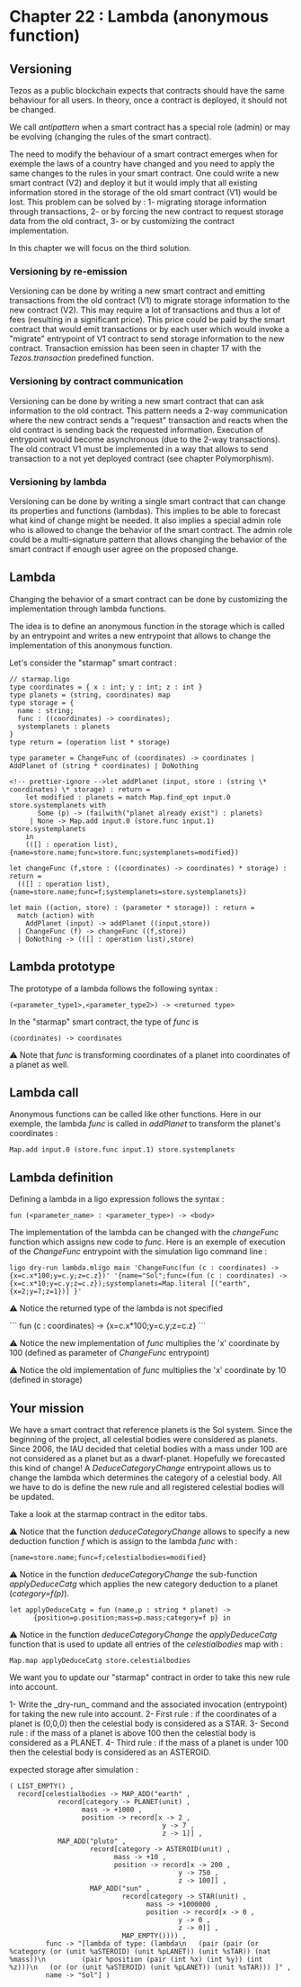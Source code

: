 # Chapter 22 : Lambda (anonymous function)

<dialog character="alien">red alert the humans are here battle station surrender dirty humans or die we are the master of this universe and we will easily destroy you hahahaha</dialog>

## Versioning

Tezos as a public blockchain expects that contracts should have the same behaviour for all users. In theory, once a contract is deployed, it should not be changed.

We call _antipattern_ when a smart contract has a special role (admin) or may be evolving (changing the rules of the smart contract).

The need to modify the behaviour of a smart contract emerges when for exemple the laws of a country have changed and you need to apply the same changes to the rules in your smart contract.
One could write a new smart contract (V2) and deploy it but it would imply that all existing information stored in the storage of the old smart contract (V1) would be lost. This problem can be solved by :
1- migrating storage information through transactions,
2- or by forcing the new contract to request storage data from the old contract,
3- or by customizing the contract implementation.

In this chapter we will focus on the third solution.


### Versioning by re-emission

Versioning can be done by writing a new smart contract and emitting transactions from the old contract (V1) to migrate storage information to the new contract (V2). This may require a lot of transactions and thus a lot of fees (resulting in a significant price). This price could be paid by the smart contract that would emit transactions or by each user which would invoke a "migrate" entrypoint of V1 contract to send storage information to the new contract. Transaction emission has been seen in chapter 17 with the _Tezos.transaction_ predefined function.

### Versioning by contract communication

Versioning can be done by writing a new smart contract that can ask information to the old contract. This pattern needs a 2-way communication where the new contract sends a "request" transaction and reacts when the old contract is sending back the requested information. Execution of entrypoint would become asynchronous (due to the 2-way transactions). The old contract V1 must be implemented in a way that allows to send transaction to a not yet deployed contract (see chapter Polymorphism).

### Versioning by lambda

Versioning can be done by writing a single smart contract that can change its properties and functions (lambdas). This implies to be able to forecast what kind of change might be needed. It also implies a special admin role who is allowed to change the behavior of the smart contract. The admin role could be a multi-signature pattern that allows changing the behavior of the smart contract if enough user agree on the proposed change.

## Lambda

Changing the behavior of a smart contract can be done by customizing the implementation through lambda functions.

The idea is to define an anonymous function in the storage which is called by an entrypoint and writes a new entrypoint that allows to change the implementation of this anonymous function.

Let's consider the "starmap" smart contract :

```
// starmap.ligo
type coordinates = { x : int; y : int; z : int }
type planets = (string, coordinates) map
type storage = {
  name : string;
  func : ((coordinates) -> coordinates);
  systemplanets : planets
}
type return = (operation list * storage)

type parameter = ChangeFunc of (coordinates) -> coordinates | AddPlanet of (string * coordinates) | DoNothing

<!-- prettier-ignore -->let addPlanet (input, store : (string \* coordinates) \* storage) : return =
    let modified : planets = match Map.find_opt input.0 store.systemplanets with
       Some (p) -> (failwith("planet already exist") : planets)
     | None -> Map.add input.0 (store.func input.1) store.systemplanets
    in
    (([] : operation list), {name=store.name;func=store.func;systemplanets=modified})

let changeFunc (f,store : ((coordinates) -> coordinates) * storage) : return =
  (([] : operation list), {name=store.name;func=f;systemplanets=store.systemplanets})

let main ((action, store) : (parameter * storage)) : return =
  match (action) with
    AddPlanet (input) -> addPlanet ((input,store))
  | ChangeFunc (f) -> changeFunc ((f,store))
  | DoNothing -> (([] : operation list),store)
```

## Lambda prototype

The prototype of a lambda follows the following syntax :

```
(<parameter_type1>,<parameter_type2>) -> <returned type>
```

In the "starmap" smart contract, the type of _func_ is

```
(coordinates) -> coordinates
```

⚠️ Note that _func_ is transforming coordinates of a planet into coordinates of a planet as well.

## Lambda call

Anonymous functions can be called like other functions. Here in our exemple, the lambda _func_ is called in _addPlanet_ to transform the planet's coordinates :

```
Map.add input.0 (store.func input.1) store.systemplanets
```

## Lambda definition

Defining a lambda in a ligo expression follows the syntax :

```
fun (<parameter_name> : <parameter_type>) -> <body>
```

The implementation of the lambda can be changed with the _changeFunc_ function which assigns new code to _func_. Here is an exemple of execution of the _ChangeFunc_ entrypoint with the simulation ligo command line :

```
ligo dry-run lambda.mligo main 'ChangeFunc(fun (c : coordinates) -> {x=c.x*100;y=c.y;z=c.z})' '{name="Sol";func=(fun (c : coordinates) -> {x=c.x*10;y=c.y;z=c.z});systemplanets=Map.literal [("earth", {x=2;y=7;z=1})] }'
```

⚠️ Notice the returned type of the lambda is not specified

<!-- prettier-ignore -->``` fun (c : coordinates) -> {x=c.x*100;y=c.y;z=c.z} ```

⚠️ Notice the new implementation of _func_ multiplies the 'x' coordinate by 100 (defined as parameter of _ChangeFunc_ entrypoint)

⚠️ Notice the old implementation of _func_ multiplies the 'x' coordinate by 10 (defined in storage)

## Your mission

We have a smart contract that reference planets is the Sol system. Since the beginning of the project, all celestial bodies were considered as planets.
Since 2006, the IAU decided that celetial bodies with a mass under 100 are not considered as a planet but as a dwarf-planet. Hopefully we forecasted this kind of change! A _DeduceCategoryChange_ entrypoint allows us to change the lambda which determines the category of a celestial body. All we have to do is define the new rule and all registered celestial bodies will be updated.

Take a look at the starmap contract in the editor tabs.

⚠️ Notice that the function _deduceCategoryChange_ allows to specify a new deduction function _f_ which is assign to the lambda _func_ with :

```
{name=store.name;func=f;celestialbodies=modified}
```

⚠️ Notice in the function _deduceCategoryChange_ the sub-function _applyDeduceCatg_ which applies the new category deduction to a planet (_category=f(p)_).

```
let applyDeduceCatg = fun (name,p : string * planet) ->
      {position=p.position;mass=p.mass;category=f p} in
```

⚠️ Notice in the function _deduceCategoryChange_ the _applyDeduceCatg_ function that is used to update all entries of the _celestialbodies_ map with :

```
Map.map applyDeduceCatg store.celestialbodies
```

We want you to update our "starmap" contract in order to take this new rule into account.

<!-- prettier-ignore -->1- Write the _dry-run_ command and the associated invocation (entrypoint) for taking the new rule into account.

<!-- prettier-ignore -->2- First rule : if the coordinates of a planet is (0,0,0) then the celestial body is considered as a STAR.

<!-- prettier-ignore -->3- Second rule : if the mass of a planet is above 100 then the celestial body is considered as a PLANET.

<!-- prettier-ignore -->4- Third rule : if the mass of a planet is under 100 then the celestial body is considered as an ASTEROID.

expected storage after simulation :

```
( LIST_EMPTY() ,
  record[celestialbodies -> MAP_ADD("earth" ,
            record[category -> PLANET(unit) ,
                  mass -> +1000 ,
                  position -> record[x -> 2 ,
                                      y -> 7 ,
                                      z -> 1]] ,
            MAP_ADD("pluto" ,
                    record[category -> ASTEROID(unit) ,
                          mass -> +10 ,
                          position -> record[x -> 200 ,
                                          y -> 750 ,
                                          z -> 100]] ,
                    MAP_ADD("sun" ,
                            record[category -> STAR(unit) ,
                                  mass -> +1000000 ,
                                  position -> record[x -> 0 ,
                                          y -> 0 ,
                                          z -> 0]] ,
                            MAP_EMPTY()))) ,
         func -> "[lambda of type: (lambda\n   (pair (pair (or %category (or (unit %aSTEROID) (unit %pLANET)) (unit %sTAR)) (nat %mass))\n         (pair %position (pair (int %x) (int %y)) (int %z)))\n   (or (or (unit %aSTEROID) (unit %pLANET)) (unit %sTAR))) ]" ,
         name -> "Sol"] )
```
